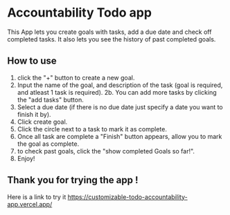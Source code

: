 # Accountability Todo app

This App lets you create goals with tasks, add a due date and check off completed tasks. It also lets you see the history of past completed goals.
## How to use

1. click the "+" button to create a new goal.
2. Input the name of the goal, and description of the task (goal is required, and atleast 1 task is required).
2b. You can add more tasks by clicking the "add tasks" button.
3. Select a due date (if there is no due date just specify a date you want to finish it by).
4. Click create goal.
5. Click the circle next to a task to mark it as complete.
6. Once all task are complete a "Finish" button appears, allow you to mark the goal as complete.
7. to check past goals, click the "show completed Goals so far!".
8. Enjoy!


## Thank you for trying the app !
Here is a link to try it https://customizable-todo-accountability-app.vercel.app/
